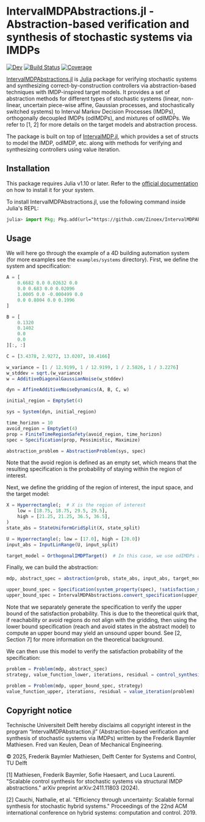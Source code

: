# IntervalMDPAbstractions.jl - Abstraction-based verification and synthesis of stochastic systems via IMDPs

[![Dev](https://img.shields.io/badge/docs-dev-blue.svg)](https://baymler.com/IntervalMDPAbstractions.jl/dev/)
[![Build Status](https://github.com/Zinoex/IntervalMDPAbstractions.jl/actions/workflows/CI.yml/badge.svg?branch=main)](https://github.com/Zinoex/IntervalMDPAbstractions.jl/actions/workflows/CI.yml?query=branch%3Amain)
[![Coverage](https://codecov.io/gh/Zinoex/IntervalMDPAbstractions.jl/branch/main/graph/badge.svg)](https://codecov.io/gh/Zinoex/IntervalMDPAbstractions.jl)

[IntervalMDPAbstractions.jl](https://github.com/Zinoex/IntervalMDPAbstractions.jl) is [Julia](https://julialang.org/) package for verifying stochastic systems and synthesizing correct-by-construction controllers via abstraction-based techniques with IMDP-inspired target models. It provides a set of abstraction methods for different types of stochastic systems (linear, non-linear, uncertain piece-wise affine, Gaussian processes, and stochastically switched systems) to Interval Markov Decision Processes (IMDPs), orthogonally decoupled IMDPs (odIMDPs), and mixtures of odIMDPs. We refer to [1, 2] for more details on the target models and abstraction process.

The package is built on top of [IntervalMDP.jl](https://github.com/Zinoex/IntervalMDP.jl), which provides a set of structs to model the IMDP, odIMDP, etc. along with methods for verifying and synthesizing controllers using value iteration.

## Installation

This package requires Julia v1.10 or later. Refer to the [official documentation](https://julialang.org/downloads/) on how to install it for your system.

To install IntervalMDPAbstractions.jl, use the following command inside Julia's REPL:

```julia
julia> import Pkg; Pkg.add(url="https://github.com/Zinoex/IntervalMDPAbstractions.jl")
```

## Usage

We will here go through the example of a 4D building automation system (for more examples see the `examples/systems` directory). First, we define the system and specification:

```julia
A = [
    0.6682 0.0 0.02632 0.0
    0.0 0.683 0.0 0.02096
    1.0005 0.0 -0.000499 0.0
    0.0 0.8004 0.0 0.1996
]

B = [
    0.1320
    0.1402
    0.0
    0.0
][:, :]

C = [3.4378, 2.9272, 13.0207, 10.4166]

w_variance = [1 / 12.9199, 1 / 12.9199, 1 / 2.5826, 1 / 3.2276]
w_stddev = sqrt.(w_variance)
w = AdditiveDiagonalGaussianNoise(w_stddev)

dyn = AffineAdditiveNoiseDynamics(A, B, C, w)

initial_region = EmptySet(4)

sys = System(dyn, initial_region)

time_horizon = 10
avoid_region = EmptySet(4)
prop = FiniteTimeRegionSafety(avoid_region, time_horizon)
spec = Specification(prop, Pessimistic, Maximize)

abstraction_problem = AbstractionProblem(sys, spec)
```
Note that the avoid region is defined as an empty set, which means that the resulting specification is the probability of staying within the region of interest.

Next, we define the gridding of the region of interest, the input space, and the target model:
```julia
X = Hyperrectangle(;  # X is the region of interest
    low = [18.75, 18.75, 29.5, 29.5],
    high = [21.25, 21.25, 36.5, 36.5],
)
state_abs = StateUniformGridSplit(X, state_split)

U = Hyperrectangle(; low = [17.0], high = [20.0])
input_abs = InputLinRange(U, input_split)

target_model = OrthogonalIMDPTarget()  # In this case, we use odIMDPs as the target model
```

Finally, we can build the abstraction:
```julia
mdp, abstract_spec = abstraction(prob, state_abs, input_abs, target_model)

upper_bound_spec = Specification(system_property(spec), !satisfaction_mode(spec))
upper_bound_spec = IntervalMDPAbstractions.convert_specification(upper_bound_spec, state_abs, target_model)
```
Note that we separately generate the specification to verify the upper bound of the satisfaction probability. This is due to the theoretical quirk that, if reachability or avoid regions do not align with the gridding, then using the lower bound specification (reach and avoid states in the abstract model) to compute an upper bound may yield an unsound upper bound. See [2, Section 7] for more information on the theoretical background.

We can then use this model to verify the satisfaction probability of the specification:
```julia
problem = Problem(mdp, abstract_spec)
strategy, value_function_lower, iterations, residual = control_synthesis(problem)

problem = Problem(mdp, upper_bound_spec, strategy)
value_function_upper, iterations, residual = value_iteration(problem)
```

## Copyright notice
Technische Universiteit Delft hereby disclaims all copyright interest in the program “IntervalMDPAbstraction.jl” (Abstraction-based verification and synthesis of stochastic systems via IMDPs) written by the Frederik Baymler Mathiesen. Fred van Keulen, Dean of Mechanical Engineering.

© 2025, Frederik Baymler Mathiesen, Delft Center for Systems and Control, TU Delft

[1] Mathiesen, Frederik Baymler, Sofie Haesaert, and Luca Laurenti. "Scalable control synthesis for stochastic systems via structural IMDP abstractions." arXiv preprint arXiv:2411.11803 (2024).

[2] Cauchi, Nathalie, et al. "Efficiency through uncertainty: Scalable formal synthesis for stochastic hybrid systems." Proceedings of the 22nd ACM international conference on hybrid systems: computation and control. 2019.